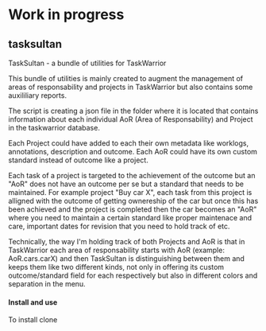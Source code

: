 # Work in progress
## tasksultan
TaskSultan - a bundle of utilities for TaskWarrior

This bundle of utilities is mainly created to augment the management of areas of responsability and projects in TaskWarrior but also contains some auxililiary reports.

The script is creating a json file in the folder where it is located that contains information about each individual AoR (Area of Responsability) and Project in the taskwarrior database.

Each Project could have added to each their own metadata like worklogs, annotations, description and outcome. Each AoR could have its own custom standard instead of outcome like a project.

Each task of a project is targeted to the achievement of the outcome but an "AoR" does not have an outcome per se but a standard that needs to be maintained. For example project "Buy car X", 
each task from this project is alligned with the outcome of getting ownereship of the car but once this has been achieved and the project is completed then the car becomes an "AoR" where
you need to maintain a certain standard like proper maintenace and care, important dates for revision that you need to hold track of etc.

Technically, the way I'm holding track of both Projects and AoR is that in TaskWarrior each area of responsability starts with AoR (example: AoR.cars.carX) and then TaskSultan is distinguishing between them
and keeps them like two different kinds, not only in offering its custom outcome/standard field for each respectively but also in different colors and separation in the menu.

#### Install and use
To install clone 


